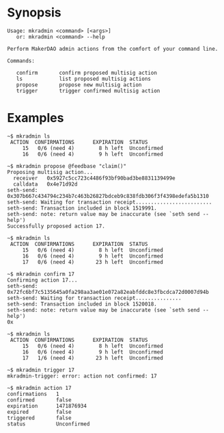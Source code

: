 Synopsis
========

    Usage: mkradmin <command> [<args>]
       or: mkradmin <command> --help

    Perform MakerDAO admin actions from the comfort of your command line.

    Commands:

       confirm       confirm proposed multisig action
       ls            list proposed multisig actions
       propose       propose new multisig action
       trigger       trigger confirmed multisig action

Examples
========

    ~$ mkradmin ls
     ACTION  CONFIRMATIONS      EXPIRATION  STATUS
         15   0/6 (need 4)        8 h left  Unconfirmed
         16   0/6 (need 4)        9 h left  Unconfirmed

    ~$ mkradmin propose @feedbase "claim()"
    Proposing multisig action...
      receiver   0x5927c5cc723c4486f93bf90bad3be8831139499e
      calldata   0x4e71d92d
    seth-send: 0x307b667c434794c234b7c463b26827bdceb9c838fdb306f3f4398edefa5b1310
    seth-send: Waiting for transaction receipt.........................
    seth-send: Transaction included in block 1519991.
    seth-send: note: return value may be inaccurate (see `seth send --help')
    Successfully proposed action 17.

    ~$ mkradmin ls
     ACTION  CONFIRMATIONS      EXPIRATION  STATUS
         15   0/6 (need 4)        8 h left  Unconfirmed
         16   0/6 (need 4)        9 h left  Unconfirmed
         17   0/6 (need 4)       23 h left  Unconfirmed

    ~$ mkradmin confirm 17
    Confirming action 17...
    seth-send: 0x72fc6bf7c5135645a0fa298aa3ae01e072a82eabfddc8e3fbcdca72d0007d94b
    seth-send: Waiting for transaction receipt...............
    seth-send: Transaction included in block 1520018.
    seth-send: note: return value may be inaccurate (see `seth send --help')
    0x

    ~$ mkradmin ls
     ACTION  CONFIRMATIONS      EXPIRATION  STATUS
         15   0/6 (need 4)        8 h left  Unconfirmed
         16   0/6 (need 4)        9 h left  Unconfirmed
         17   1/6 (need 4)       23 h left  Unconfirmed

    ~$ mkradmin trigger 17
    mkradmin-trigger: error: action not confirmed: 17

    ~$ mkradmin action 17
    confirmations   1
    confirmed       false
    expiration      1471876934
    expired         false
    triggered       false
    status          Unconfirmed
